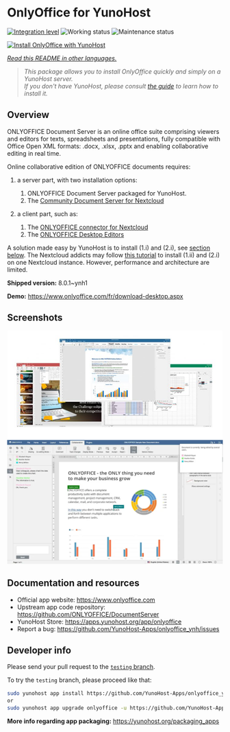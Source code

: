 <!--
N.B.: This README was automatically generated by <https://github.com/YunoHost/apps/tree/master/tools/readme_generator>
It shall NOT be edited by hand.
-->

# OnlyOffice for YunoHost

[![Integration level](https://dash.yunohost.org/integration/onlyoffice.svg)](https://dash.yunohost.org/appci/app/onlyoffice) ![Working status](https://ci-apps.yunohost.org/ci/badges/onlyoffice.status.svg) ![Maintenance status](https://ci-apps.yunohost.org/ci/badges/onlyoffice.maintain.svg)

[![Install OnlyOffice with YunoHost](https://install-app.yunohost.org/install-with-yunohost.svg)](https://install-app.yunohost.org/?app=onlyoffice)

*[Read this README in other languages.](./ALL_README.md)*

> *This package allows you to install OnlyOffice quickly and simply on a YunoHost server.*  
> *If you don't have YunoHost, please consult [the guide](https://yunohost.org/install) to learn how to install it.*

## Overview

ONLYOFFICE Document Server is an online office suite comprising viewers and editors for texts, spreadsheets and presentations, fully compatible with Office Open XML formats: .docx, .xlsx, .pptx and enabling collaborative editing in real time.

Online collaborative edition of ONLYOFFICE documents requires: 
1. a server part, with two installation options:
   1. ONLYOFFICE Document Server packaged for YunoHost. 
   2. The [Community Document Server for Nextcloud](https://apps.nextcloud.com/apps/documentserver_community) 

2. a client part, such as: 
   1. The [ONLYOFFICE connector for Nextcloud](https://apps.nextcloud.com/apps/onlyoffice) 
   2. The [ONLYOFFICE Desktop Editors](https://www.onlyoffice.com/fr/download-desktop.aspx)

A solution made easy by YunoHost is to install (1.i) and (2.i), see [section below](https://github.com/YunoHost-Apps/onlyoffice_ynh/#configuration-of-onlyoffice-server). The Nextcloud addicts may follow [this tutorial](https://github.com/YunoHost-Apps/nextcloud_ynh#configure-onlyoffice-integration) to install (1.ii) and (2.i) on one Nextcloud instance. However, performance and architecture are limited.


**Shipped version:** 8.0.1~ynh1

**Demo:** <https://www.onlyoffice.com/fr/download-desktop.aspx>

## Screenshots

![Screenshot of OnlyOffice](./doc/screenshots/01-presentation.jpg)
![Screenshot of OnlyOffice](./doc/screenshots/02-document-short.png)

## Documentation and resources

- Official app website: <https://www.onlyoffice.com>
- Upstream app code repository: <https://github.com/ONLYOFFICE/DocumentServer>
- YunoHost Store: <https://apps.yunohost.org/app/onlyoffice>
- Report a bug: <https://github.com/YunoHost-Apps/onlyoffice_ynh/issues>

## Developer info

Please send your pull request to the [`testing` branch](https://github.com/YunoHost-Apps/onlyoffice_ynh/tree/testing).

To try the `testing` branch, please proceed like that:

```bash
sudo yunohost app install https://github.com/YunoHost-Apps/onlyoffice_ynh/tree/testing --debug
or
sudo yunohost app upgrade onlyoffice -u https://github.com/YunoHost-Apps/onlyoffice_ynh/tree/testing --debug
```

**More info regarding app packaging:** <https://yunohost.org/packaging_apps>
